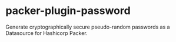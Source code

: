 # packer-plugin-password
Generate cryptographically secure pseudo-random passwords as a Datasource for Hashicorp Packer.
